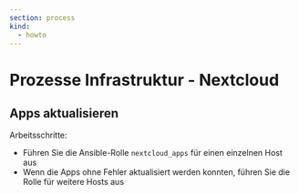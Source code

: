 ```yaml
---
section: process
kind:
  - howto
---
```


# Prozesse Infrastruktur - Nextcloud

## Apps aktualisieren

Arbeitsschritte:

- Führen Sie die Ansible-Rolle `nextcloud_apps` für einen einzelnen Host aus
- Wenn die Apps ohne Fehler aktualisiert werden konnten, führen Sie die Rolle für weitere Hosts aus
